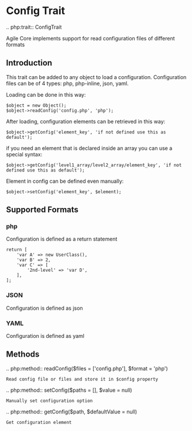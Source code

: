 # Config Trait

.. php:trait:: ConfigTrait

Agile Core implements support for read configuration files of different formats

## Introduction

This trait can be added to any object to load a configuration.
Configuration files can be of 4 types: php, php-inline, json, yaml.

Loading can be done in this way:

    $object = new Object();
    $object->readConfig('config.php', 'php');

After loading, configuration elements can be retrieved in this way:

    $object->getConfig('element_key', 'if not defined use this as default');

if you need an element that is declared inside an array you can use a special syntax:

    $object->getConfig('level1_array/level2_array/element_key', 'if not defined use this as default');

Element in config can be defined even manually:

    $object->setConfig('element_key', $element);

## Supported Formats

### php

Configuration is defined as a return statement

    return [
        'var A' => new UserClass(),
        'var B' => 2,
        'var C' => [
            '2nd-level' => 'var D',
        ],
    ];

### JSON

Configuration is defined as json

### YAML

Configuration is defined as yaml

## Methods

.. php:method:: readConfig($files = ['config.php'], $format = 'php')

    Read config file or files and store it in $config property

.. php:method:: setConfig($paths = [], $value = null)

    Manually set configuration option

.. php:method:: getConfig($path, $defaultValue = null)

    Get configuration element

